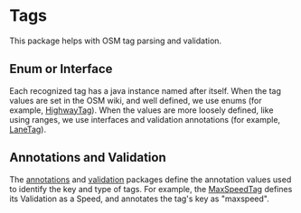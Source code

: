 # Tags

This package helps with OSM tag parsing and validation.

## Enum or Interface

Each recognized tag has a java instance named after itself. When the tag values are set in the OSM wiki, and well defined, we use enums (for example, [HighwayTag](HighwayTag.java)). When the values are more loosely defined, like using ranges, we use interfaces and validation annotations (for example, [LaneTag](LaneTag.java)).

## Annotations and Validation

The [annotations](annotations) and [validation](annotations/validation) packages define the annotation values used to identify the key and type of tags. For example, the [MaxSpeedTag](MaxSpeedTag.java) defines its Validation as a Speed, and annotates the tag's key as "maxspeed".

